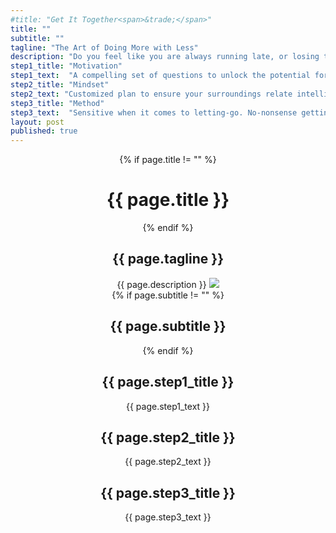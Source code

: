 ```yaml
---
#title: "Get It Together<span>&trade;</span>"
title: ""
subtitle: ""
tagline: "The Art of Doing More with Less"
description: "Do you feel like you are always running late, or losing things? Are you reluctant to ask people over because you are tired of shutting the door on an ever increasing amount of stuff? My three-step interior therapy program will cut through the clutter, get you organized, and transform your home or office. Leaving you free to do more of what is important to you, with less."<br><br>
step1_title: "Motivation"
step1_text:  "A compelling set of questions to unlock the potential for your living/workspace"
step2_title: "Mindset"
step2_text: "Customized plan to ensure your surroundings relate intelligently to who you are"
step3_title: "Method"
step3_text:  "Sensitive when it comes to letting-go. No-nonsense getting you organized"
layout: post
published: true
---
```

<header id="header" class="intro container-fluid">
	<div class="intro-body row">
		<div class="col-sm-6 col-lg-5 col-lg-offset-1">
			{% if page.title != "" %}
			<div class="brand title"><h1>{{ page.title }}</h1></div>
			{% endif %}
			<div class="tagline"><h2>{{ page.tagline }}</h2></div>
			<div class="description">{{ page.description }}
				<img class="logo" src="{{ site.navigation.brand.logo }}">
			</div>
		</div>
		<div class="col-sm-4 col-sm-offset-2">
			<div class="row steps">
				{% if page.subtitle != "" %}
				<div class="col-md-11 col-md-offset-0 col-lg-6 col-lg-offset-2 subtitle"><h2>{{ page.subtitle }}</h2></div>
				{% endif %}
				<div class="row">
					<div class="col-sm-3 col-sm-offset-6 step1"><h2>{{ page.step1_title }}</h2><p>{{ page.step1_text }}</p></div>
				</div>
				<div class="row">
					<div class="col-sm-3 col-sm-offset-4 step2"><h2>{{ page.step2_title }}</h2><p>{{ page.step2_text }}</p></div>
				</div>
				<div class="row">
					<div class="col-sm-3 col-sm-offset-2 step3"><h2>{{ page.step3_title }}</h2><p>{{ page.step3_text }}</p></div>
				</div>
			</div>
		</div>
		<div class="row">
			<div class="col-sm-2 col-sm-offset-5 text-center">
				<a href="#testamonials" class="btn btn-circle page-scroll">
				<i class="fa fa-angle-double-down animated"></i>
				</a>
			</div>
		</div>
	</div>
</header>
